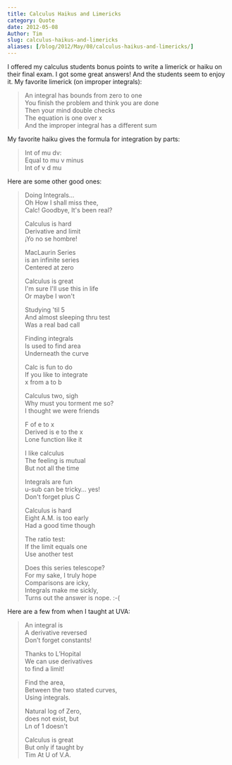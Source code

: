 ```yaml
---
title: Calculus Haikus and Limericks
category: Quote
date: 2012-05-08
Author: Tim
slug: calculus-haikus-and-limericks
aliases: [/blog/2012/May/08/calculus-haikus-and-limericks/]
---
```


I offered my calculus students bonus points to write a limerick or haiku on their final exam. I got some great answers! And the students seem to enjoy it. My favorite limerick (on improper integrals):

> An integral has bounds from zero to one<br />
> You finish the problem and think you are done<br />
> Then your mind double checks<br />
> The equation is one over x<br >
> And the improper integral has a different sum

My favorite haiku gives the formula for integration by parts:

> Int of mu dv:<br />
> Equal to mu v minus<br />
> Int of v d mu

Here are some other good ones:

> Doing Integrals… <br />
> Oh How I shall miss thee, <br />
> Calc! Goodbye, It's been real?
>
> Calculus is hard <br />
> Derivative and limit <br />
> ¡Yo no se hombre!
>
> MacLaurin Series <br />
> is an infinite series <br />
> Centered at zero
>
> Calculus is great<br />
> I'm sure I'll use this in life<br />
> Or maybe I won't
>
> Studying 'til 5<br />
> And almost sleeping thru test<br />
> Was a real bad call
>
> Finding integrals<br />
> Is used to find area<br />
> Underneath the curve
>
> Calc is fun to do<br />
> If you like to integrate<br />
> x from a to b
>
> Calculus two, sigh<br />
> Why must you torment me so?<br />
> I thought we were friends
>
> F of e to x<br />
> Derived is e to the x<br />
> Lone function like it
>
> I like calculus<br />
> The feeling is mutual<br />
> But not all the time
>
> Integrals are fun<br />
> u-sub can be tricky… yes!<br />
> Don't forget plus C
>
> Calculus is hard<br />
> Eight A.M. is too early<br />
> Had a good time though
>
> The ratio test:<br />
> If the limit equals one<br />
> Use another test
>
> Does this series telescope?<br />
> For my sake, I truly hope<br />
> Comparisons are icky,<br />
> Integrals make me sickly,<br />
> Turns out the answer is nope. :-(

Here are a few from when I taught at UVA:

> An integral is<br />
> A derivative reversed<br />
> Don’t forget constants!
>
> Thanks to L’Hopital<br />
> We can use derivatives<br />
> to find a limit!
>
> Find the area,<br />
> Between the two stated curves,<br />
> Using integrals.
>
> Natural log of Zero,<br />
> does not exist, but<br />
> Ln of 1 doesn't
>
> Calculus is great<br />
> But only if taught by<br />
> Tim At U of V.A.
